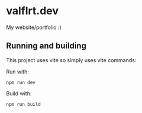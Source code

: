 # valflrt.dev

My website/portfolio :)

## Running and building

This project uses vite so simply uses vite commands:

Run with:

```
npm run dev
```

Build with:

```
npm run build
```
